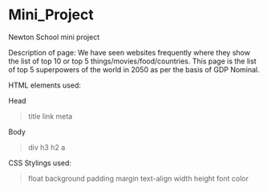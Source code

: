# Mini_Project
Newton School mini project

Description of page: We have seen websites frequently where they show the list of top 10 or top 5 things/movies/food/countries. This page is the list of top 5 superpowers of the world in 2050 as per the basis of GDP Nominal.

HTML elements used:

Head

>title
>link
>meta

Body

>div
>h3
>h2
>a




CSS Stylings used:

>float
>background
>padding
>margin
>text-align
>width
>height
>font
>color